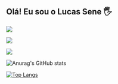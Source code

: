 ## Olá! Eu sou o Lucas Sene 🖐️


<a href = "mailto:lucassene290@gmail.com"><img src="https://img.shields.io/badge/Gmail-D14836?style=for-the-badge&logo=gmail&logoColor=white" target="_blank"></a>

<a href="https://www.linkedin.com/in/lucas-martins-sene-82a3a019b/" target="_blank"><img src="https://img.shields.io/badge/-LinkedIn-%230077B5?style=for-the-badge&logo=linkedin&logoColor=white" target="_blank"></a> 

 <a href="https://www.instagram.com/lucassene290/" target="_blank"><img src="https://img.shields.io/badge/-Instagram-%23E4405F?style=for-the-badge&logo=instagram&logoColor=white" target="_blank"></a>

![Anurag's GitHub stats](https://github-readme-stats.vercel.app/api?username=lucassene290&show_icons=true&theme=radical)


[![Top Langs](https://github-readme-stats.vercel.app/api/top-langs/?username=lucassene290)](https://github.com/lucassene290/github-readme-stats)
